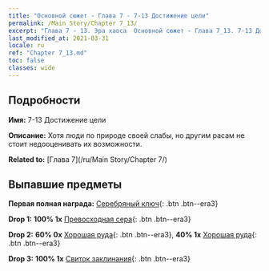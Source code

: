```yaml
---
title: "Основной сюжет - Глава 7 - 7-13 Достижение цели"
permalink: /Main Story/Chapter 7_13/
excerpt: "Глава 7 - 13. Эра хаоса  Основной сюжет - Глава 7_13. 7-13 Достижение цели"
last_modified_at: 2021-03-31
locale: ru
ref: "Chapter 7_13.md"
toc: false
classes: wide
---
```


## Подробности

 **Имя:** 7-13 Достижение цели

 **Описание:** Хотя люди по природе своей слабы, но другим расам не стоит недооценивать их возможности.

 **Related to:** [Глава 7](/ru/Main Story/Chapter 7/)

## Выпавшие предметы

 **Первая полная награда:** [Серебряный ключ](/ru/Items/con_693/){: .btn .btn--era3}

 **Drop 1:** **100% 1x** [Превосходная сера](/ru/Items/mat_22/){: .btn .btn--era3}

 **Drop 2:** **60% 0x** [Хорошая руда](/ru/Items/mat_12/){: .btn .btn--era3}, **40% 1x** [Хорошая руда](/ru/Items/mat_12/){: .btn .btn--era3}

 **Drop 3:** **100% 1x** [Свиток заклинания](/ru/Items/con_694/){: .btn .btn--era3}

